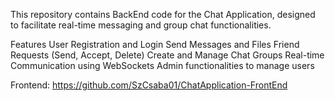 This repository contains BackEnd code for the Chat Application, designed to facilitate real-time messaging and group chat functionalities.

Features
User Registration and Login
Send Messages and Files
Friend Requests (Send, Accept, Delete)
Create and Manage Chat Groups
Real-time Communication using WebSockets
Admin functionalities to manage users

Frontend: https://github.com/SzCsaba01/ChatApplication-FrontEnd

